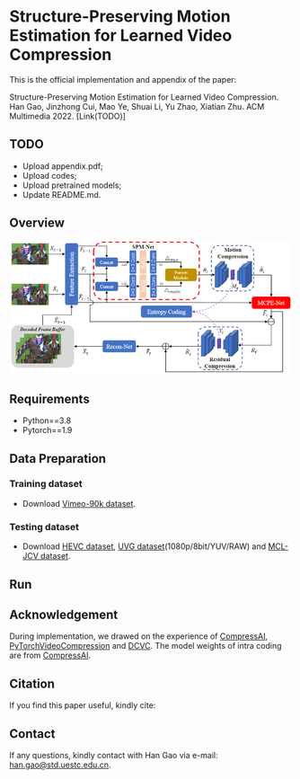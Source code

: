 # Structure-Preserving Motion Estimation for Learned Video Compression

This is the official implementation and appendix of the paper:

Structure-Preserving Motion Estimation for Learned Video Compression. Han Gao, Jinzhong Cui, Mao Ye, Shuai Li, Yu Zhao, Xiatian Zhu. ACM Multimedia 2022. [Link(TODO)]

## TODO
* Upload appendix.pdf;
* Upload codes;
* Upload pretrained models;
* Update README.md.

## Overview
![Overview](https://github.com/gaohan-12/SPME/blob/main/Overview.png)

## Requirements
* Python==3.8
* Pytorch==1.9

## Data Preparation

### Training dataset
* Download [Vimeo-90k dataset](http://toflow.csail.mit.edu/).

### Testing dataset
* Download [HEVC dataset](), [UVG dataset](http://ultravideo.fi/#testsequences)(1080p/8bit/YUV/RAW) and [MCL-JCV dataset](http://mcl.usc.edu/mcl-jcv-dataset/).

## Run

## Acknowledgement
During implementation, we drawed on the experience of [CompressAI](https://github.com/InterDigitalInc/CompressAI), [PyTorchVideoCompression](https://github.com/ZhihaoHu/PyTorchVideoCompression) and [DCVC](https://github.com/DeepMC-DCVC/DCVC). The model weights of intra coding are from [CompressAI](https://github.com/InterDigitalInc/CompressAI).

## Citation
If you find this paper useful, kindly cite:

## Contact
If any questions, kindly contact with Han Gao via e-mail: han.gao@std.uestc.edu.cn.
